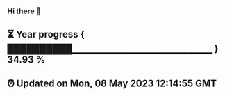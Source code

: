 ### Hi there 👋
⏳ Year progress { ██████████▁▁▁▁▁▁▁▁▁▁▁▁▁▁▁▁▁▁▁▁ } 34.93 %
---
⏰ Updated on Mon, 08 May 2023 12:14:55 GMT
---
